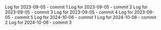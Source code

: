 Log for 2023-09-05 - commit 1
Log for 2023-09-05 - commit 2
Log for 2023-09-05 - commit 3
Log for 2023-09-05 - commit 4
Log for 2023-09-05 - commit 5
Log for 2024-10-06 - commit 1
Log for 2024-10-06 - commit 2
Log for 2024-10-06 - commit 3
